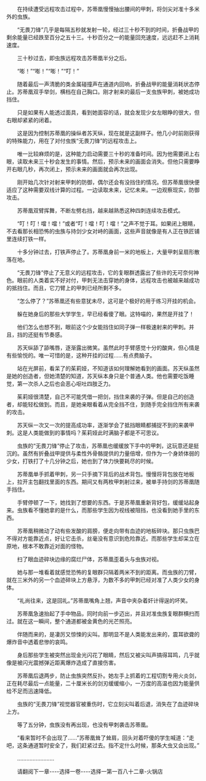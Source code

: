 <div class="read-content j_readContent" id="">
                <p>　　在持续遭受远程攻击过程中，苏蒂凰慢慢抽出腰间的甲刺，将剑尖对准十多米外的虫族。<p>　　“无畏刀锋”几乎是每隔五秒就发射一轮，经过三十秒不到的时间，折叠战甲的剩余能量已经跌至百分之五十三。十秒百分之一的能量回充速度，远远赶不上消耗速度。<p>　　三十秒过去，即虫族远程攻击苏蒂凰半分之后。<p>　　“嘭！”“嘭！”“嘭！”“叮！”<p>　　随着最后一声清脆的类金属碰撞声在通道内回响，折叠战甲的能量消耗状态停止。苏蒂凰双手举剑，横档在自己胸口。刚才射来的最后一支虫族甲刺，被她成功挡住。<p>　　只是如果有人能透过面具，看到她面容的话，就会发现少女左眼睁的很大，但右眼却紧紧的闭着。<p>　　这是因为控制苏蒂凰的操纵者苏天纵，现在就是这副样子。他几小时前刚获得的特殊能力，用在了对付虫族“无畏刀锋”的远程攻击上。<p>　　唯一比较麻烦的是，这种能力启动需要三十秒的准备时间。因为他需要闭上右眼，读取未来三十秒会发生的事情。然后，预示未来的画面会消失。但他只需要睁开右眼几秒，再次闭上，预示未来的画面就会再次出现。<p>　　刚开始几次针对射来甲刺的防御，偶尔还会有没挡住的情况。但苏蒂凰很快便适应了这种需要双线计算的过程。一边读取未来，记忆未来。一边观察现实，防御攻击。<p>　　苏蒂凰双臂挥舞，不断左劈右挡，越来越熟悉这种四刺连续攻击模式。<p>　　“叮！叮！噹！噹！”或者“叮！噹！叮！噹！”之声不觉于耳。如果闭上眼睛，不去看那长相恐怖的虫族与持剑少女对峙的画面，这些声音就像是有人正在铁匠铺里连续打铁一样。<p>　　十多分钟过去，打铁声停止了。苏蒂凰身前一米的地板上，大量甲刺呈扇形散落在地。<p>　　“无畏刀锋”停止了无意义的远程攻击，它的复眼群透露出了些许的无可奈何神色。眼前的人类着实不好对付，甲刺无法击穿她的身体，远程攻击也被越来越成功的抵挡住。而且，它刀臂上的甲刺已经所剩不多。<p>　　“怎么停了？”苏蒂凰还有些意犹未尽，这可是个极好的用于练习开挂的机会。<p>　　躲在她身后的那些大学学生，早已经看傻了眼。这特喵的，果然是开挂了！<p>　　他们怎么也想不到，眼前这个少女能挡住如同子弹一样极速射来的甲刺。并且，挡的还挺有节奏感。<p>　　苏天纵舔了舔嘴唇，逐渐露出微笑。虽然此时手臂感觉十分的酸爽，但心情是有些愉悦的。唯一可惜的是，这种开挂的过程……有点费脑子。<p>　　站在光屏前，看呆了的茱莉娅，不知道该如何理解她看到的画面。苏天纵虽然是她的创造者，但她清楚的知道，苏天纵本身只是个普通人类。他也需要吃饭睡觉，第一次杀人之后也会恶心呕吐四肢乏力。<p>　　茱莉娅很清楚，自己不可能凭借一把剑，挡住来袭的子弹。但是自己的创造者，却能轻松做到。而且，是她亲眼看着从完全挡不住，到随手完全挡住所有来袭的攻击。<p>　　苏天纵一次又一次的提高成功率，逐渐学会了抵挡眼睛都捕捉不到的来袭甲刺。这是人类能做到的事情吗？茱莉娅此时满脑子都是不可思议。<p>　　虫族的“无畏刀锋”停止了攻击，苏蒂凰也缓缓放下手中的甲刺，这玩意还是挺沉的。虽然有折叠战甲提供与柔性外骨骼提供的力量倍增，但作为一个身娇体弱的少女，打铁打了十几分钟之后，她也到了体力快要耗尽的时候。<p>　　苏蒂凰单手抓着甲刺，另一只手摘下背后的战术背包。慢慢将背包放在地板上，拉开主包翻找里面的东西。期间又有两枚甲刺射过来，被单手持剑的苏蒂凰随手挡住。<p>　　手臂停顿了一下，她找到了想要的东西。于是苏蒂凰重新背好包，缓缓站起身来。虫族看不懂她拿的是什么，而那些学生因为视线被阻挡，也没看到她手里的东西。<p>　　苏蒂凰稍微动了动有些发酸的肩膀，便走向带有血迹的地板碎块。那只虫族巴不得对方能靠近点，好让它击杀，丝毫没有意识到危险靠近。而那些学生却呆立在原地，根本不敢靠近对面的怪物。<p>　　扫了眼血迹碎块边缘的腐烂尸体，苏蒂凰歪着头与虫族对视。<p>　　她与那一堆看着就感觉恐怖的复眼群只隔着两米不到的距离。而虫族的刀臂，就在三米外的另一个血迹碎块上方悬浮，为数不多的甲刺已经对准了人类少女的身体。<p>　　“礼尚往来，这是回礼。”苏蒂凰嘴角上翘，声音中夹杂着奸计得逞的坏笑。<p>　　苏蒂凰急速抬起了手中物品，同时向前一步迈出，并且对准虫族复眼群横扫而过。就在这一瞬间，整个通道都被金黄色的光芒照亮。<p>　　伴随而来的，是凄厉又惊悚的尖叫。那明显不是人类能发出来的，震耳欲聋的爆炸音中透着悲惨的哀鸣。<p>　　身后那些学生被突然出现金光闪花了眼睛，然后又被尖叫声搞得耳鸣，几乎就像是被闪光震撼弹近距离爆炸造成了直接伤害。<p>　　苏蒂凰后退两步，防止虫族突然反扑。她左手上抓着的工程切割专用火炎剑，正在耗尽最后一点能量，二十厘米长的剑刃缓缓缩小，一万度的高温也因为能量供给不足而迅速降低。<p>　　虫族的“无畏刀锋”视觉器官被重伤时，它立刻尖叫着后退，消失在了血迹碎块上方。<p>　　等了五分钟，虫族没有再出现，也没有甲刺袭击苏蒂凰。<p>　　“看来暂时不会出现了……”苏蒂凰耸了耸肩，回头对着吓傻的学生喊道：“走吧，这条通道暂时安全了，我们赶紧过去。指不定什么时候，那条大虫又会出现。”<p>　　……………………<p>　　请翻阅下一章----选择一卷----选择一第一百八十二章-火锅店<p>　　<p> 
            </div>